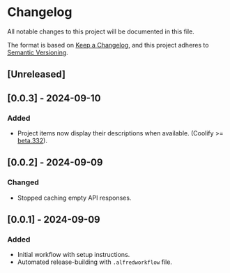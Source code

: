 # Changelog

All notable changes to this project will be documented in this file.

The format is based on [Keep a Changelog](https://keepachangelog.com/en/1.1.0/),
and this project adheres to [Semantic Versioning](https://semver.org/spec/v2.0.0.html).

## [Unreleased]

## [0.0.3] - 2024-09-10

### Added

- Project items now display their descriptions when available. (Coolify >= [beta.332](https://github.com/coollabsio/coolify/releases/tag/v4.0.0-beta.332)).

## [0.0.2] - 2024-09-09

### Changed

- Stopped caching empty API responses.

## [0.0.1] - 2024-09-09

### Added

- Initial workflow with setup instructions.
- Automated release-building with `.alfredworkflow` file.
